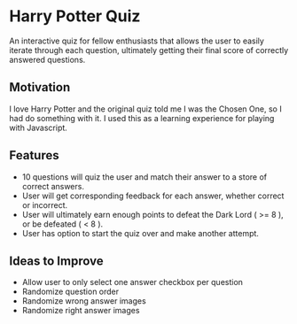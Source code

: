 # Harry Potter Quiz
An interactive quiz for fellow enthusiasts that allows the user to easily iterate through each question, ultimately getting their final score of correctly answered questions.

## Motivation
I love Harry Potter and the original quiz told me I was the Chosen One, so I had do something with it. I used this as a learning experience for playing with Javascript.

## Features
* 10 questions will quiz the user and match their answer to a store of correct answers.
* User will get corresponding feedback for each answer, whether correct or incorrect.
* User will ultimately earn enough points to defeat the Dark Lord ( >= 8 ), or be defeated ( < 8 ).
* User has option to start the quiz over and make another attempt.

## Ideas to Improve
* Allow user to only select one answer checkbox per question
* Randomize question order 
* Randomize wrong answer images
* Randomize right answer images
